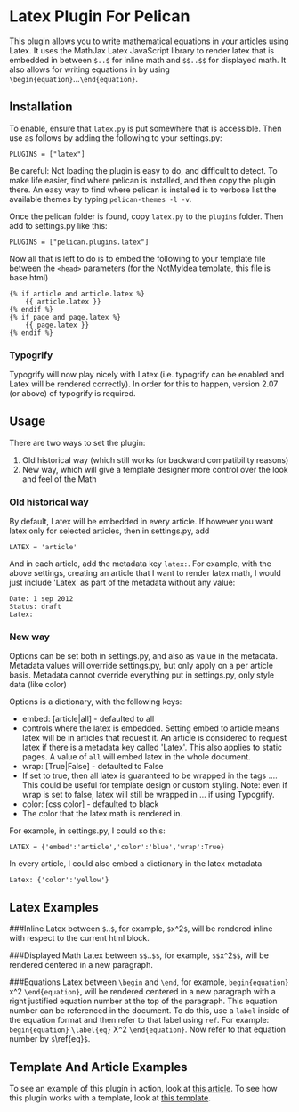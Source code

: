 Latex Plugin For Pelican
========================

This plugin allows you to write mathematical equations in your articles using Latex.
It uses the MathJax Latex JavaScript library to render latex that is embedded in
between `$..$` for inline math and `$$..$$` for displayed math. It also allows for 
writing equations in by using `\begin{equation}`...`\end{equation}`.

Installation
------------

To enable, ensure that `latex.py` is put somewhere that is accessible.
Then use as follows by adding the following to your settings.py:

    PLUGINS = ["latex"]

Be careful: Not loading the plugin is easy to do, and difficult to detect. To
make life easier, find where pelican is installed, and then copy the plugin
there. An easy way to find where pelican is installed is to verbose list the
available themes by typing `pelican-themes -l -v`. 

Once the pelican folder is found, copy `latex.py` to the `plugins` folder. Then 
add to settings.py like this:

    PLUGINS = ["pelican.plugins.latex"]

Now all that is left to do is to embed the following to your template file 
between the `<head>` parameters (for the NotMyIdea template, this file is base.html)

    {% if article and article.latex %}
        {{ article.latex }}
    {% endif %}
    {% if page and page.latex %}
        {{ page.latex }}
    {% endif %}

### Typogrify
Typogrify will now play nicely with Latex (i.e. typogrify can be enabled
and Latex will be rendered correctly). In order for this to happen, 
version 2.07 (or above) of typogrify is required.

Usage
-----
There are two ways to set the plugin:

 1. Old historical way (which still works for backward compatibility reasons)
 2. New way, which will give a template designer more control over the look 
and feel of the Math

### Old historical way
By default, Latex will be embedded in every article.
If however you want latex only for selected articles, 
then in settings.py, add

    LATEX = 'article'

And in each article, add the metadata key `latex:`. For example, with the above
settings, creating an article that I want to render latex math, I would just 
include 'Latex' as part of the metadata without any value:

    Date: 1 sep 2012
    Status: draft
    Latex:

### New way
Options can be set both in settings.py, and also as
value in the metadata. Metadata values will override
settings.py, but only apply on a per article basis.
Metadata cannot override everything put in settings.py,
only style data (like color)

Options is a dictionary, with the following keys:

 * embed: [article|all] - defaulted to all
  * controls where the latex is embedded. Setting embed to article
    means latex will be in articles that request it. An article
    is considered to request latex if there is a metadata key 
    called 'Latex'. This also applies to static pages. A value of ``all``
    will embed latex in the whole document.
 * wrap: [True|False] - defaulted to False
  * If set to true, then all latex is guaranteed to be wrapped 
    in the tags <mathjax>...</mathjax>. This could be useful for
    template design or custom styling. Note: even if wrap is set to
    false, latex will still be wrapped in <mathjax>...</mathjax> if
    using Typogrify.
 * color: [css color] - defaulted to black
  * The color that the latex math is rendered in.

For example, in settings.py, I could so this:

    LATEX = {'embed':'article','color':'blue','wrap':True}

In every article, I could also embed a dictionary in the latex
metadata

    Latex: {'color':'yellow'}

Latex Examples
--------------
###Inline
Latex between `$`..`$`, for example, `$`x^2`$`, will be rendered inline 
with respect to the current html block.

###Displayed Math
Latex between `$$`..`$$`, for example, `$$`x^2`$$`, will be rendered centered in a 
new paragraph.

###Equations
Latex between `\begin` and `\end`, for example, `begin{equation}` x^2 `\end{equation}`, 
will be rendered centered in a new paragraph with a right justified equation number 
at the top of the paragraph. This equation number can be referenced in the document. 
To do this, use a `label` inside of the equation format and then refer to that label 
using `ref`. For example: `begin{equation}` `\label{eq}` X^2 `\end{equation}`. Now 
refer to that equation number by `$`\ref{eq}`$`.
 
Template And Article Examples
-----------------------------
To see an example of this plugin in action, look at 
[this article](http://doctrina.org/How-RSA-Works-With-Examples.html). To see how 
this plugin works with a template, look at 
[this template](https://github.com/barrysteyn/pelican_theme-personal_blog).
